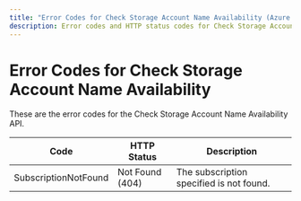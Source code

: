 ```yaml
---
title: "Error Codes for Check Storage Account Name Availability (Azure Storage)"
description: Error codes and HTTP status codes for Check Storage Account Name Availability API.
---
```

# Error Codes for Check Storage Account Name Availability

These are the error codes for the Check Storage Account Name Availability API.

| Code                 | HTTP Status     | Description                             |
|----------------------|-----------------|-----------------------------------------|
| SubscriptionNotFound | Not Found (404) | The subscription specified is not found.|
